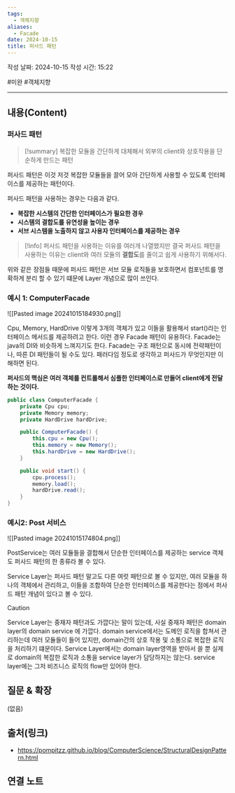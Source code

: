 ```yaml
---
tags:
  - 객체지향
aliases:
  - Facade
date: 2024-10-15
title: 퍼사드 패턴
---
```

작성 날짜: 2024-10-15
작성 시간: 15:22

#미완 #객체지향 

----
## 내용(Content)

### 퍼사드 패턴

>[!summary]
>복잡한 모듈을 간단하게 대체해서 외부의 client와 상호작용을 단순하게 만드는 패턴

퍼사드 패턴은 이것 저것 복잡한 모듈들을 끌어 모아 간단하게 사용할 수 있도록 인터페이스를 제공하는 패턴이다.

퍼사드 패턴을 사용하는 경우는 다음과 같다.

- **복잡한 시스템의 간단한 인터페이스가 필요한 경우**
- **시스템의 결합도를 유연성을 높이는 경우**
- **서브 시스템을 노출하지 않고 사용자 인터페이스를 제공하는 경우**

>[!info]
>퍼사드 패턴을 사용하는 이유를 여러개 나열했지만 결국 퍼사드 패턴을 사용하는 이유는 client와 여러 모듈의 **결합도**를 줄이고 쉽게 사용하기 위해서다.

위와 같은 장점들 때문에 퍼사드 패턴은 서브 모듈 로직들을 보호하면서 컴포넌트를 명확하게 분리 할 수 있기 떄문에 Layer 개념으로 많이 쓰인다.

### 예시 1: ComputerFacade

![[Pasted image 20241015184930.png]]

Cpu, Memory, HardDrive 이렇게 3개의 객체가 있고 이들을 활용해서 start()라는 인터페이스 메서드를 제공하려고 한다. 이런 경우 Facade 패턴이 유용하다. Facade는 java의 DI와 비슷하게 느껴지기도 한다. Facade는 구조 패턴으로 동시에 전략패턴이나, 따른 DI 패턴들이 될 수도 있다. 패러다임 정도로 생각하고 퍼사드가 무엇인지만 이해하면 된다. 

**퍼사드의 핵심은 여러 객체를 컨트롤해서 심플한 인터페이스로 만들어 client에게 전달하는 것이다.**

```java
public class ComputerFacade {
    private Cpu cpu;
    private Memory memory;
    private HardDrive hardDrive;

    public ComputerFacade() {
        this.cpu = new Cpu();
        this.memory = new Memory();
        this.hardDrive = new HardDrive();
    }

    public void start() {
        cpu.process();
        memory.load();
        hardDrive.read();
    }
}

```
### 예시2: Post 서비스

![[Pasted image 20241015174804.png]]

PostService는 여러 모듈들을 결합해서 단순한 인터페이스를 제공하는 service 객체도 퍼사드 패턴의 한 종류라 볼 수 있다. 

Service Layer는 퍼사드 패턴 말고도 다른 여럿 패턴으로 볼 수 있지만, 여러 모듈을 하나의 객체에서 관리하고, 이들을 조합하여 단순한 인터페이스를 제공한다는 점에서 퍼사드 패턴 개념이 있다고 볼 수 있다.

>[!caution]
>Service Layer는 중재자 패턴과도 가깝다는 말이 있는데, 사실 중재자 패턴은 domain layer의 domain service 에 가깝다. domain service에서는 도메인 로직을 합쳐서 관리하는데 여러 모듈들이 들어 있지만, domain간의 상호 작용 및 소통으로 복잡한 로직을 처리하기 떄문이다. Service Layer에서는 domain layer영역을 받아서 쓸 뿐 실제로 domain의 복잡한 로직과 소통을 service layer가 담당하지는 않는다. service layer에는 그저 비즈니스 로직의 flow만 있어야 한다.

## 질문 & 확장

(없음)

## 출처(링크)

- https://pompitzz.github.io/blog/ComputerScience/StructuralDesignPattern.html

## 연결 노트










